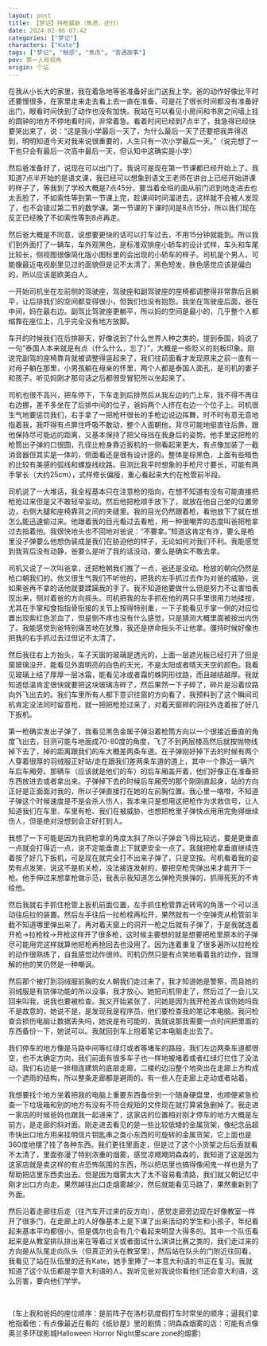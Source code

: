 ```yaml
---
layout: post
title: 【梦记】持枪威胁（焦虑，还行）
date: 2024-02-06 07:42
categories: ["梦记"]
characters: ["Kate"]
tags: ["梦记", "触感", "焦虑", "普通故事"]
pov: 第一人称视角
origin: 个站
---
```


在我从小长大的家里，我在着急地等爸准备好出门送我上学。爸的动作好像比平时还要慢很多，在家里走来走去看上去一直在准备，可是花了很长时间都没有准备好出门，眼看时间快到了动作也没有加快。我站在可以看见小房间和书房之间墙上挂的圆钟的地方不停地看时间，非常着急。看着时间已经到7点半了，我急得已经快要哭出来了，说：“这是我小学最后一天了，为什么最后一天了还要把我弄得迟到，明明知道今天对我来说很重要的，人生只有一次小学最后一天。”（说完想了一下也只会有最后一次高中最后一天，但认知中这确实是小学）

然后爸准备好了，说现在可以出门了。我说可是现在第一节课都已经开始上了。我知道7点半开始的是语文课，我已经可以想象到语文王老师在讲台上已经开始讲课的样子了，等我到了学校大概是7点45分，要当着全班的面从前门迟到地走进去也太丢脸了，不如索性等到第一节课上完，趁课间时间溜进去，这样就不会被人发现了，也不会错过第二节的数学课。第一节课的下课时间是8点15分，所以我们现在反正已经晚了不如索性等到8点再走。

然后爸大概是不同意，说想要更快的话可以打车过去，不用15分钟就能到。所以我们到外面打了一辆车，车外观黑色，是标准双排座小轿车的设计式样，车头和车尾比较长，侧视图很像简化版小图标里的会出现的小轿车的样子。司机是个男人，可能像最近电视剧里见过的面貌但是记不太清了，黑色短发，肤色感觉应该是偏白的，所以应该是欧美白人。

一开始司机坐在左前侧的驾驶座，驾驶座和副驾驶座的座椅都调整得非常靠后且躺平，让后排我们的空间都变得很小，但我们也没有抱怨。我坐在驾驶座后面，爸在中间，妈在最右边。副驾比驾驶座更躺平，所以妈的空间是最小的，几乎整个人都缩靠在座位上，几乎完全没有地方放脚。

车开的时候我们在后排聊天，好像说到了什么世界人种之类的，提到泰国，妈说了一句“泰国人本来就是有点（什么什么，忘了）”，大概是一些贬义的刻板印象。刚说完副驾的座椅靠背就被调整得竖起来了，我们往前面看才发现原来之前一直有一对母子躺在那里，小男孩躺在母亲的怀里，两个人都是泰国人面孔，是司机的妻子和孩子。听见妈刚才那句话之后都很受冒犯所以坐起来了。

司机也很不高兴，把车停下，下车走到后排然后从我左边的门上车，我不得不再往右边挪，差不多坐在了后排中间的位子，爸妈两个人挤在右边一个位子上。司机很生气地要惩罚我们，右手拿了一把枪杆很长的手枪边说边挥舞，时不时有意无意地指着我，我吓得有点屏住呼吸不敢动，整个人面朝他，背尽可能地挺直往后靠，跟他保持尽可能远的距离，又基本保持了把父母挡在我身后的姿势。他手里这把枪的枪筒出子弹的口很圆，孔径比枪身靠近扳机的一侧看起来更大，有点像加装了一截消音器但其实是一体的，侧面看还是很有设计感的。整体是棕黑色，上面有些暗色的比较有美感的弧线和螺旋线纹路。目测比我平时想象的手枪尺寸要长，可能有两手掌长（大约25cm），式样修长偏瘦，重心看起来大约在枪管前半段。

司机说了一大堆话，我全程基本只在注意枪的指向，在想不知道有没有可能直接把枪抢过来但是又不敢轻举妄动。然后他把枪顺手放下了，就放在他自己坐的位置旁边，右侧大腿和座椅靠背之间的夹缝里。我的目光仍然跟着枪，看他放下了就在想怎么能迅速偷过来。他跟着我的目光看过去看枪，用一种很嘲弄的态度叫爸把枪拿过去指着他。我很快地头也不回地对爸说：“不要拿。”知道这肯定有诈，要么是枪里没子弹要么他想伪装成是我们在胁迫他的样子，无论如何对我们不利。我能感觉到我背后没有动静，爸要么是听了我的话没动，要么是确实不敢去拿。

司机又说了一次叫爸拿，还把枪朝我们推了一点，爸还是没动。枪放的朝向仍然是枪口朝我们的。他又很生气我们不听他的，把我的左手抓过去作为对爸的威胁，说如果爸再不拿的话他就要蹂躏我的手了。我不知道他要做什么但是努力不让害怕表现出来，侧对着爸的方向摇头。司机把我的左手抓在他的两只手里很用力地揉按，尤其在手掌和食指指骨衔接的关节上按得特别重，一下子能看见手掌一侧的对应位置出现紫红色淤血了，但是倒不疼也没有什么感觉，只是猜测大概里面被按出内伤了。我能感觉到爸特别痛苦地在犹豫，我还是拼命摇头不让他拿。僵持时候好像也把我的右手抓过去过但记不太清了。

然后我往右上方抬头，车子天窗的玻璃是透光的，上面一层遮光板已经打开了但是窗玻璃没开，能看见外面明亮的白色的天光，不是太阳或者晴天天空的颜色。我看见玻璃上结了厚厚一层冰霜，能看见冰或者霜的蛛网形纹路，而且越结越厚。我就知道低温肯定很快就要把这块玻璃冻碎了，然后果然一下子碎了，碎片是沿着纹路向外飞出去的。我们车里所有人都下意识往窗的方向看了，我预料到了这个瞬间司机肯定没法同时留意枪，就一把把枪抢过来了，对着天窗碎的洞往外连着按了好几下扳机。

第一枪确实发出子弹了，我看见黑色金属子弹沿着枪筒方向以一个很接近垂直的角度飞出去，目测可能与地面成70-80度的角度，飞了不到两层楼高然后就按抛物线掉下去了，掉的距离跟我们的车大概差两条车道。在子弹刚好掉下去的时候有两个人穿着很厚的羽绒服正好站/走在跟我们差两条车道的道上，其中一个靠近一辆汽车后车厢旁。那辆车（应该就是他们的车）的后车厢盖开着，他们好像正在准备把东西放进去或者拿出来。子弹掉下去的时候后车厢旁的那个刚刚直起身，站的方向正好是正面面对我的，所以子弹直接打在她的左前胸位置。我心里一咯噔，不知道子弹这个时候速度是不是会杀人伤人，我本来只是想用这把枪作为求救信号，让人知道我们在车里、车里有枪、我们在被威胁，也想把枪里子弹快点用用完免得继续伤人，但是绝对没想到会正好打到人。

我想了一下可能是因为我把枪拿的角度太斜了所以子弹会飞得比较远，要是更垂直一点就会打得近一点，说不定能垂直上下就更安全一点了。我就把枪拿垂直继续连着按了好几下扳机，可是现在就完全打不出来子弹了，只是空按。司机看着我的姿势有点发笑，说这不是机关枪，没法接连发射的，要把空枪壳弹出来才能开下一枪。他手伸过来想拿枪做示范，我表示我知道怎么弹枪壳换弹的，抓得死死的不肯给他。

然后我就右手抓住枪管上扳机前面位置，左手抓住枪管靠近转弯的角落一个可以活动往后拉的装置。然后左手往后一拉枪栓再松开，果然就有一个空弹壳从枪管前半截不知道哪里弹出来了。再对着天窗上的洞开一枪之后就有子弹了，于是我就连着开枪→拉枪栓→开枪这样开了很多枪，这时候主要想的就是想要把枪里原本的子弹尽可能用完这样就算他把枪再抢回去也没用了。因为连着重复了很多遍所以拉枪栓的动作很熟练了，自我感觉动作很帅。司机仍然只是有点笑地看着我的动作，我理解的他的笑仍然是一种嘲讽。

然后那个被打到羽绒服前胸的女人朝我们走过来了，我才知道她是警察，而且她的羽绒服是有防弹功能的所以没事，我才放心。她把司机带走了，然后过了一会儿又回来叫我，说我也要被检查。我又开始紧张了，问她是因为我开枪差点误伤她吗我不是故意的，她说不是，是发现我是程序员，他们要检查我的笔记本电脑。我问检查会损伤电脑让数据丢失吗，她说是有可能的，我就说那我需要一点时间把里面的东西备份一下，她说可以。我就回到车上抱着笔记本电脑走出去了。

我们停车的地方像是马路中间等红绿灯或者等堵车的路段，我们左边两条车道都很空，也不太确定方向，我们前面有很多车子也一样地被堵着或者红绿灯拦住了没法动。我们右边是一排相连建筑的底层走廊，二楼的边沿整个地突出在走廊上方构成一个遮雨的结构，所以整条走廊都是避雨的。有一些人在走廊上走动或者站着。

我想要找个地方坐着把我的电脑上重要东西备份到一个随身硬盘里，也顺便紧急检查一下垃圾箱和别的地方有没有不符合规矩的文件现在就打算紧急删掉了。我走进一家店的时候爸妈也跟我一起进来了，这家店的位置相对刚才停车的地方大概是左前方，是走廊的斜对面。刚走进去看见的是一些比较低矮的金属货架，像纪念品超市快出口地方用来挂明信片钥匙串之类小东西的可旋转的金属货架，它上面也是360度地摆了挂了各种东西。我们更往里面走，但是过了这个小货架之后后面就看不太清了，里面弥漫了特别浓重的烟雾，感觉凉飕飕阴森森的，我知道了这是因为这家店就是卖这样的有点恐怖氛围的东西，所以把店里也搞得像闹鬼一样也是为了帮助把店里东西卖出去。但是因为烟雾太大了太不容易看清路，我们就又朝记忆中刚才出口方向走。果然越往出口走烟雾越少，然后就能看见马路了，果然重新到了外面。

然后沿着走廊往后走（往汽车开过来的反方向），感觉走廊旁边现在好像教室一样开了很多门，在走廊上的人好像基本上是下课了出来活动的学生和小孩子，年纪看起来基本平均都很小，但是偶尔也会有几个看起来明显大得多的。其中一个队伍看起来是从教室排队排出来在等着过关或者面试什么演讲比赛之类的，我们走过来的方向是从队尾走向队头（但真正的头在教室里），然后站在队头的门附近往回看，我看见了站在队伍里的还有Kate，她手里捧了一本意大利语的书正在复习。我就知道了这个队伍都是学意大利语的人。我听见爸对我说你看他们还会意大利语，这么厉害，要向他们学学。

<br>

（车上我和爸妈的座位顺序：是前阵子在洛杉矶度假打车时常坐的顺序；逼我们拿枪指着他：有点像最近在看的《纸钞屋》里的剧情；阴森森烟雾的店：可能有点像奥兰多环球影城Halloween Horror Night里scare zone的烟雾）

